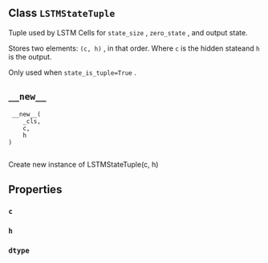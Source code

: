 

## Class  `LSTMStateTuple` 
Tuple used by LSTM Cells for  `state_size` ,  `zero_state` , and output state.

Stores two elements:  `(c, h)` , in that order. Where  `c`  is the hidden stateand  `h`  is the output.

Only used when  `state_is_tuple=True` .

##  `__new__` 


```
 __new__(
    _cls,
    c,
    h
)
 
```

Create new instance of LSTMStateTuple(c, h)

## Properties


###  `c` 


###  `h` 


###  `dtype` 
